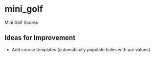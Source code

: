 # mini_golf

Mini Golf Scores

## Ideas for Improvement
- Add course templates (automatically populate holes with par values)